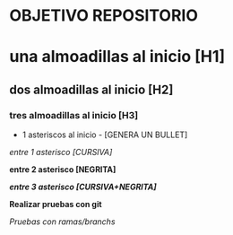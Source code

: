 # OBJETIVO REPOSITORIO

# una almoadillas al inicio [H1]
## dos almoadillas al inicio [H2]
### tres almoadillas al inicio [H3]


* 1 asteriscos al inicio - [GENERA UN BULLET]

*entre 1 asterisco [CURSIVA]*

**entre 2 asterisco [NEGRITA]**

***entre 3 asterisco [CURSIVA+NEGRITA]***



**Realizar pruebas con git**

*Pruebas con ramas/branchs*
